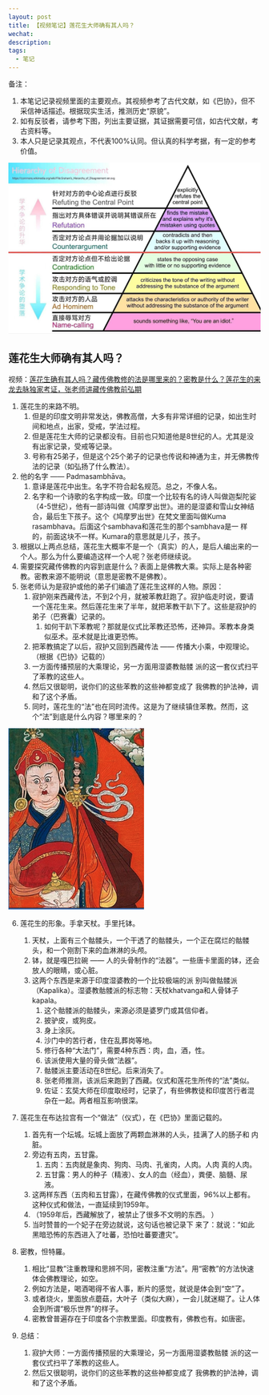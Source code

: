 ```yaml
---
layout: post
title: 【视频笔记】莲花生大师确有其人吗？
wechat: 
description: 
tags:
  - 笔记
---
```


备注：
1. 本笔记记录视频里面的主要观点。其视频参考了古代文献，如《巴协》，但不采信神话描述。根据现实生活，推测历史“原貌”。
2. 如有反驳者，请参考下图，列出主要证据，其证据需要可信，如古代文献，考古资料等。
3. 本人只是记录其观点，不代表100%认同。但认真的科学考据，有一定的参考价值。

![alt text](../images/image-debate.png)

## 莲花生大师确有其人吗？

视频：[莲花生确有其人吗？藏传佛教修的法是哪里来的？密教是什么？莲花生的来龙去脉独家考证，张老师讲藏传佛教前弘期](https://www.bilibili.com/video/BV1Ju4y1P7SC)


1. 莲花生的来路不明。
	1. 但是的印度文明非常发达，佛教高僧，大多有非常详细的记录，如出生时间和地点，出家，受戒，学法过程。
	2. 但是莲花生大师的记录都没有。目前也只知道他是8世纪的人。尤其是没有出家记录，受戒等记录。
	3. 号称有25弟子，但是这个25个弟子的记录也传说和神通为主，并无佛教传法的记录（如弘扬了什么教法）。
2. 他的名字 —— Padmasambhāva。
	1. 意译是莲花中出生。名字不符合起名规范。总之，不像人名。
	2. 名字和一个诗歌的名字构成一致。印度一个比较有名的诗人叫做迦梨陀娑（4-5世纪），他有一部诗叫做《鸠摩罗出世》。进的是湿婆和雪山女神结合，最后生下孩子。这个《鸠摩罗出世》在梵文里面叫做Kuma rasambhava。后面这个sambhava和莲花生的那个sambhava是一 样的，前面这块不一样。Kumara的意思就是儿子，孩子。
3. 根据以上两点总结，莲花生大概率不是一个（真实）的人，是后人编出来的一个人。那么为什么要编造这样一个人呢？张老师继续说。
4. 需要探究藏传佛教的内容到底是什么？表面上是佛教大乘。实际上是各种密教。密教来源不能明说（意思是密教不是佛教）。
5. 张老师认为是寂护或他的弟子们编造了莲花生这样的人物。原因：
	1. 寂护刚来西藏传法，不到2个月，就被苯教赶跑了。寂护临走时说，要请一个莲花生来。然后莲花生来了半年，就把苯教干趴下了。这些是寂护的弟子（巴赛囊）记录的。
		1. 如何干趴下苯教呢？那就是仪式比苯教还恐怖，还神异。苯教本身类似巫术。巫术就是比谁更恐怖。
	2. 把苯教搞定了以后，寂护又回到西藏传法 —— 传播大小乘，中观理论。（根据《巴协》记载的）
	3. 一方面传播预层的大乘理论，另一方面用湿婆教骷髅 派的这一套仪式扫平了苯教的这些人。
	4. 然后又很聪明，说你们的这些苯教的这些神都变成了 我佛教的护法神，调和了这个矛盾。
	5. 同时，莲花生的“法”也在同时流传。这是为了继续镇住苯教。然而，这个“法”到底是什么内容？哪里来的？

![alt text](../images/image-padmasambhava.png)

6. 莲花生的形象。手拿天杖。手里托钵。
	1. 天杖，上面有三个骷髅头，一个干透了的骷髅头，一个正在腐烂的骷髅头，和一个刚割下来的血淋淋的头颅。
	2. 钵，就是嘎巴拉碗 —— 人的头骨制作的“法器”。一些唐卡里面的钵，还会放人的眼睛，或心脏。
	3. 这两个东西是来源于印度湿婆教的一个比较极端的派 别叫做骷髅派 （Kapalika）。湿婆教骷髅派的标志物：天杖khatvanga和人骨钵子kapala。
		1. 这个骷髅派的骷髅头，来源必须是婆罗门或其信仰者。
		2. 披驴皮，或狗皮。
		3. 身上涂灰。
		4. 沙门中的苦行者，住在乱葬岗等地。
		5. 修行各种“大法门”，需要4种东西：肉，血，酒，性。
		6. 该派使用大量的骨头做“法器”。
		7. 骷髅派主要活动在8世纪。后来消失了。
		8. 张老师推测，该派后来跑到了西藏。仪式和莲花生所传的“法”类似。
		9. 佐证：玄奘大师在印度取经时，记录了，有些佛教徒和印度苦行者混杂在一起。两者相互影响很深。
7. 莲花生在布达拉宫有一个“做法”（仪式），在《巴协》里面记载的。
	1. 首先有一个坛城。坛城上面放了两颗血淋淋的人头，挂满了人的肠子和 内脏。
	2. 旁边有五肉，五甘露。
		1. 五肉：五肉就是象肉、狗肉、马肉、孔雀肉，人肉。人肉 真的人肉。
		2. 五甘露：男人的种子（精液）、女人的血（经血），粪便、脑髓、尿液。
	3. 这两样东西（五肉和五甘露），在藏传佛教的仪式里面，96%以上都有。这种仪式和做法，一直延续到1959年。
	4. （1959年后，西藏解放了，被禁止了很多不文明的东西。 ）
	5. 当时赞普的一个妃子在旁边就说，这句话也被记录下 来了：就说：“如此黑暗恐怖的东西进入了吐蕃，恐怕吐蕃要遭灾”。
8. 密教，怛特羅。
	1. 相比“显教”注重教理和思辨不同，密教注重“方法”。用“密教”的方法快速体会佛教理论，如空。
	2. 例如方法是，喝酒喝得不省人事，断片的感觉，就说是体会到“空”了。
	3. 或者烧火，里面放点蘑菇，大叶子（类似大麻），一会儿就迷糊了。让人体会到所谓“极乐世界”的样子。
	4. 密教曾普遍存在于印度各个宗教里面。印度教有，佛教也有。如唐密。

9. 总结：
	1. 寂护大师：一方面传播预层的大乘理论，另一方面用湿婆教骷髅 派的这一套仪式扫平了苯教的这些人。
	2. 然后又很聪明，说你们的这些苯教的这些神都变成了 我佛教的护法神，调和了这个矛盾。

